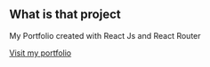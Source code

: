 ## What is that project

My Portfolio created with React Js and React Router


[Visit my portfolio](https://gwladys-g.github.io/my-portfolio/)
